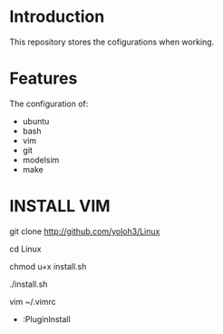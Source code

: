 <!---
/*******************************************************************************
// Project name   :
// File name      : REAME.md
// Created date   : Thursday 06/29/17
// Author         : Huy Hung Ho
// Last modified  : Thursday 06/29/17
// Desc           :
*******************************************************************************/
-->
Introduction
============

This repository stores the cofigurations when working.

Features
========

The configuration of:

-   ubuntu
-   bash
-   vim
-   git
-   modelsim
-   make

INSTALL VIM
===========

git clone http://github.com/yoloh3/Linux

cd Linux

chmod u+x install.sh

./install.sh

vim ~/.vimrc
-  	:PluginInstall
